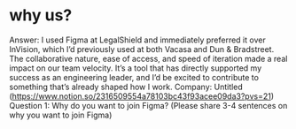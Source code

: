 # why us?

Answer: I used Figma at LegalShield and immediately preferred it over InVision, which I’d previously used at both Vacasa and Dun & Bradstreet. The collaborative nature, ease of access, and speed of iteration made a real impact on our team velocity. It’s a tool that has directly supported my success as an engineering leader, and I’d be excited to contribute to something that’s already shaped how I work.
Company: Untitled (https://www.notion.so/2316509554a78103bc43f93acee09da3?pvs=21)
Question 1: Why do you want to join Figma? (Please share 3-4 sentences on why you want to join Figma)